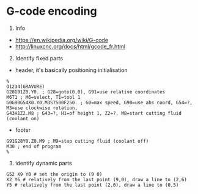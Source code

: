 # G-code encoding
1. Info
- https://en.wikipedia.org/wiki/G-code
- http://linuxcnc.org/docs/html/gcode_fr.html
2. Identify fixed parts
- header, it's basically positioning initialisation
```gcode
%
O1234(GRAVURE)
G28G91Z0.Y0. ; G28=goto(0,0), G91=use relative coordinates
M6T1 ; M6=select, T1=tool 1
G0G90G54X0.Y0.M3S7500F250. ; G0=max speed, G90=use abs coord, G54=?,  M3=use clockwise rotation, 
G43H1Z2.M8 ; G43=?, H1=of height 1, Z2=?, M8=start cutting fluid (coolant on)
```
- footer
```gcode
G91G28Y0.Z0.M9 ; M9=stop cutting fluid (coolant off)
M30 ; end of program
%
```
3. identify dynamic parts
```gcode
G52 X9 Y0 # set the origin to (9 0)
X2 Y6 # relatively from the last point (9,0), draw a line to (2,6)
Y5 # relatively from the last point (2,6), draw a line to (0,5)
```
